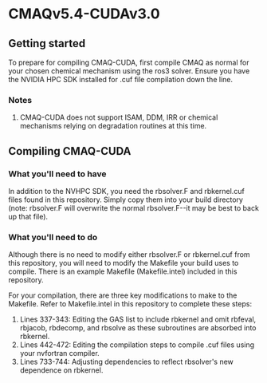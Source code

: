 # CMAQv5.4-CUDAv3.0

## Getting started
To prepare for compiling CMAQ-CUDA, first compile CMAQ as normal for your chosen chemical mechanism using the ros3 solver.
Ensure you have the NVIDIA HPC SDK installed for .cuf file compilation down the line.

### Notes
1. CMAQ-CUDA does not support ISAM, DDM, IRR or chemical mechanisms relying on degradation routines at this time.


## Compiling CMAQ-CUDA
### What you'll need to have
In addition to the NVHPC SDK, you need the rbsolver.F and rbkernel.cuf files found in this repository. Simply copy them into your build directory (note: rbsolver.F will overwrite the normal rbsolver.F--it may be best to back up that file).

### What you'll need to do
Although there is no need to modify either rbsolver.F or rbkernel.cuf from this repository, you will need to modify the Makefile your build uses to compile. There is an example Makefile (Makefile.intel) included in this repository.

For your compilation, there are three key modifications to make to the Makefile. Refer to Makefile.intel in this repository to complete these steps:
1. Lines 337-343: Editing the GAS list to include rbkernel and omit rbfeval, rbjacob, rbdecomp, and rbsolve as these subroutines are absorbed into rbkernel.
2. Lines 442-472: Editing the compilation steps to compile .cuf files using your nvfortran compiler.
3. Lines 733-744: Adjusting dependencies to reflect rbsolver's new dependence on rbkernel.
